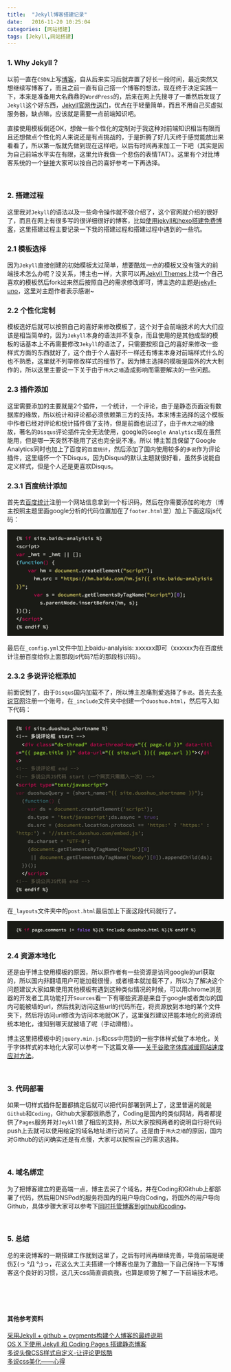```yaml
---
title:  "Jekyll博客搭建记录"
date:   2016-11-20 10:25:04
categories: [网站搭建]
tags: [Jekyll,网站搭建]
---
```


### 1. Why Jekyll？
以前一直在`CSDN`上写[博客]，自从后来实习后就弃置了好长一段时间，最近突然又想继续写博客了，而且之前一直有自己搭一个博客的想法，现在终于决定实践一下，本来是准备用大名鼎鼎的`WordPress`的，后来在网上先搜寻了一番然后发现了`Jekyll`这个好东西，[Jekyll官网传送门]，优点在于轻量简单，而且不用自己买虚拟服务器，缺点嘛，应该就是需要一点前端知识吧。

直接使用模板倒还OK，想做一些个性化的定制对于我这种对前端知识相当有限而且还想做点个性化的人来说还是有点挑战的，于是折腾了好几天终于感觉能放出来看看了，所以第一版就先做到现在这样吧，以后有时间再来加工一下吧（其实是因为自己前端水平实在有限，这里允许我做一个悲伤的表情TAT）。这里有个对比博客系统的一个[链接]大家可以按自己的喜好参考一下再选择。

[博客]: http://blog.csdn.net/fyfmfof
[链接]: http://www.creativebloq.com/web-design/best-blogging-platforms-121413634
[Jekyll官网传送门]: https://jekyllrb.com/
<br/>

### 2. 搭建过程
这里我对`Jekyll`的语法以及一些命令操作就不做介绍了，这个官网就介绍的很好了，而且在网上有很多写的很详细很好的博客，比如[使用jekyll和hexo搭建免费博客]，这里搭建过程主要记录一下我的搭建过程和搭建过程中遇到的一些坑。

[使用jekyll和hexo搭建免费博客]: http://www.alonemonkey.com/2016/05/20/blog-by-jekyll-hexo/

### 2.1 模板选择
因为`Jekyll`直接创建的初始模板太过简单，想要酷炫一点的模板又没有强大的前端技术怎么办呢？没关系，博主也一样，大家可以再[Jekyll Themes]上找一个自己喜欢的模板然后fork过来然后按照自己的需求修改即可，博主选的主题是[jekyll-uno]，这里对主题作者表示感谢~

[Jekyll Themes]: http://jekyllthemes.org/
[jekyll-uno]: https://github.com/joshgerdes/jekyll-uno

### 2.2 个性化定制
模板选好后就可以按照自己的喜好来修改模板了，这个对于会前端技术的大大们应该是相当简单的，因为`Jekyll`本身的语法并不复杂，而且使用的是其他成型的模板的话基本上不再需要修改`Jekyll`的语法了，只需要按照自己的喜好来修改一些样式方面的东西就好了，这个由于个人喜好不一样还有博主本身对前端样式什么的也不熟悉，这里就不列举修改样式的细节了。因为博主选择的模板是国外的大大制作的，所以这里主要说一下关于由于`伟大之墙`造成影响而需要解决的一些问题。

### 2.3 插件添加
这里需要添加的主要就是2个插件，一个统计，一个评论，由于是静态页面没有数据库的缘故，所以统计和评论都必须依赖第三方的支持。本来博主选择的这个模板中作者已经对评论和统计插件做了支持，但是前面也说过了，由于`伟大之墙`的缘故，著名的`Disqus`评论插件完全无法使用，google的`Google Analytics`现在虽然能用，但是哪一天突然不能用了这也完全说不准。所以
博主暂且保留了Google Analytics同时也加上了百度的`百度统计`，然后添加了国内使用较多的`多说`作为评论插件，这里缅怀一个下Disqus，因为Disqus的默认主题就很好看，虽然多说能自定义样式，但是个人还是更喜欢Disqus。

### 2.3.1 百度统计添加
首先去[百度统计]注册一个网站信息拿到一个标识码，然后在你需要添加的地方（博主按照主题里面google分析的代码位置加在了`footer.html`里）加上下面这段js代码：

![2016-11-20-img01](/images/posts/2016-11-20-img01.png)

最后在`_config.yml`文件中加上baidu-analyisis: xxxxxx即可（xxxxxx为在百度统计注册百度给你上面那段js代码?后的那段标识码）。

[百度统计]: http://tongji.baidu.com/web/welcome/login

### 2.3.2 多说评论框添加
前面说到了，由于`Disqus`国内加载不了，所以博主忍痛割爱选择了`多说`。首先去[多说官网]注册一个账号，在`_include`文件夹中创建一个`duoshuo.html`，然后写入如下代码：

![2016-11-20-img02](/images/posts/2016-11-20-img02.png)

在`_layouts`文件夹中的`post.html`最后加上下面这段代码就行了。

![2016-11-20-img03](/images/posts/2016-11-20-img03.png)

[多说官网]: http://duoshuo.com/

### 2.4 资源本地化
还是由于博主使用模板的原因，所以原作者有一些资源是访问google的url获取的，所以国内非翻墙用户可能加载很慢，或者根本就加载不了，所以为了解决这个问题建议大家如果使用其他模板有遇到这种类似情况的时候，可以用chrome浏览器的开发者工具功能打开`Sources`看一下有哪些资源是来自于google或者类似的国内可能被墙的url，然后找到访问这些url的代码所在，将资源放到本地的某个文件夹下，然后将访问url修改为访问本地就OK了，这里强烈建议把能本地化的资源统统本地化，谁知到哪天就被墙了呢（手动滑稽）。

博主这里把模板中的`jquery.min.js`和css中用到的一些字体样式做了本地化，关于字体样式的本地化大家可以参考一下这篇文章——[关于谷歌字体库减缓网站速度应对方法]。

[关于谷歌字体库减缓网站速度应对方法]: http://www.itbulu.com/fonts-googleapis.html
<br/>

### 3. 代码部署
如果一切样式插件配置都搞定后就可以把代码部署到网上了，这里普遍的就是`Github`和`Coding`，Github大家都很熟悉了，Coding是国内的类似网站，两者都提供了`Pages`服务并对`Jeykll`做了相应的支持，所以大家按照两者的说明自行将代码push上去就可以使用给定的域名地址进行访问了。还是由于`伟大之墙`的原因，国内对Github的访问确实还是有点慢，大家可以按照自己的需求选择。

<br/>

### 4. 域名绑定
为了把博客建立的更高端一点，博主去买了个域名，并在Coding和Github上都部署了代码，然后用DNSPod的服务将国内的用户导向Coding，将国外的用户导向Github，具体步骤大家可以参考下[同时托管博客到github和coding]。

[同时托管博客到github和coding]: http://www.jianshu.com/p/7103fbbe1eba
<br/>

### 5. 总结
总的来说博客的一期搭建工作就到这里了，之后有时间再继续完善，毕竟前端是硬伤∑(っ °Д °;)っ，花这么大工夫搭建一个博客也是为了激励一下自己保持一下写博客这个良好的习惯，这几天css简直调疯我，也算是顺势了解了一下前端技术吧。
<br/>
<br/>
<br/>
<br/>
<br/> 

#### 其他参考资料

[采用Jekyll + github + pygments构建个人博客的最终说明](http://www.jianshu.com/p/609e1197754c)  
[OS X 下使用 Jekyll 和 Coding Pages 搭建静态博客](http://www.jianshu.com/p/c8a4da59e4da)  
[多说头像CSS样式自定义-让评论更炫酷](http://www.xuanfengge.com/duoshuo.html)  
[多说css美化——心得](http://www.isiyuan.net/duoshuo-css.html)  
